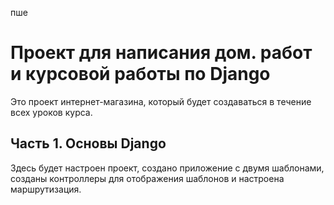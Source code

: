 пше<h1>Проект для написания дом. работ и курсовой работы по Django</h1>
Это проект интернет-магазина, который будет создаваться в течение всех уроков курса.

<h2>Часть 1. Основы Django</h2>
Здесь будет настроен проект, создано приложение с двумя шаблонами, созданы контроллеры для отображения шаблонов
и настроена маршрутизация.
